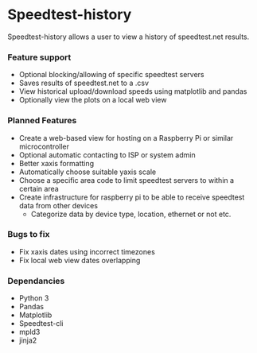 # Speedtest-history
Speedtest-history allows a user to view a history of speedtest.net results.
### Feature support
- Optional blocking/allowing of specific speedtest servers
- Saves results of speedtest.net to a .csv
- View historical upload/download speeds using matplotlib and pandas
- Optionally view the plots on a local web view 
### Planned Features
- Create a web-based view for hosting on a Raspberry Pi or similar microcontroller
- Optional automatic contacting to ISP or system admin
- Better xaxis formatting
- Automatically choose suitable yaxis scale
- Choose a specific area code to limit speedtest servers to within a certain area 
- Create infrastructure for raspberry pi to be able to receive speedtest data from other devices
	- Categorize data by device type, location, ethernet or not etc. 
	
### Bugs to fix
- Fix xaxis dates using incorrect timezones
- Fix local web view dates overlapping
### Dependancies 
- Python 3
- Pandas
- Matplotlib
- Speedtest-cli 
- mpld3 
- jinja2 

